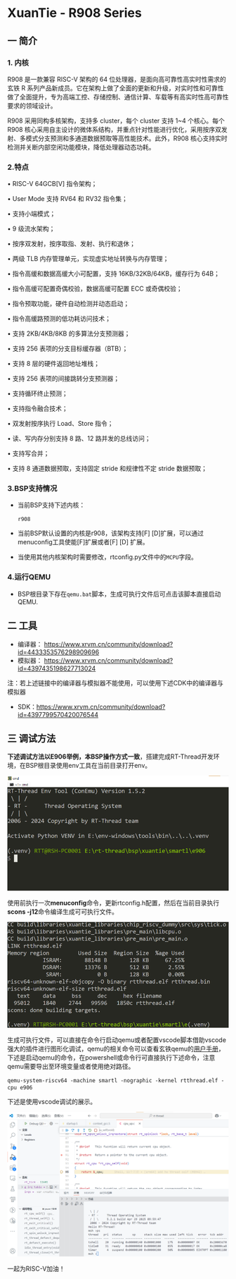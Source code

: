 # XuanTie - R908  Series

## 一 简介

### 1. 内核

R908 是一款兼容 RISC-V 架构的 64 位处理器，是面向高可靠性高实时性需求的玄铁 R 系列产品新成员。它在架构上做了全面的更新和升级，对实时性和可靠性做了全面提升，专为高端工控、存储控制、通信计算、车载等有高实时性高可靠性要求的领域设计。

R908 采用同构多核架构，支持多 cluster，每个 cluster 支持 1~4 个核心。每个 R908 核心采用自主设计的微体系结构，并重点针对性能进行优化，采用按序双发射、多模式分支预测和多通道数据预取等高性能技术。此外，R908 核心支持实时检测并关断内部空闲功能模块，降低处理器动态功耗。

### 2.特点

• RISC-V 64GCB[V] 指令架构；

• User Mode 支持 RV64 和 RV32 指令集；

• 支持小端模式；

• 9 级流水架构；

• 按序双发射，按序取指、发射、执行和退休；

• 两级 TLB 内存管理单元，实现虚实地址转换与内存管理；

• 指令高缓和数据高缓大小可配置，支持 16KB/32KB/64KB，缓存行为 64B；

• 指令高缓可配置奇偶校验，数据高缓可配置 ECC 或奇偶校验；

• 指令预取功能，硬件自动检测并动态启动；

• 指令高缓路预测的低功耗访问技术；

• 支持 2KB/4KB/8KB 的多算法分支预测器；

• 支持 256 表项的分支目标缓存器（BTB）；

• 支持 8 层的硬件返回地址堆栈；

• 支持 256 表项的间接跳转分支预测器；

• 支持循环终止预测；

• 支持指令融合技术；

• 双发射按序执行 Load、Store 指令；

• 读、写内存分别支持 8 路、12 路并发的总线访问；

• 支持写合并；

• 支持 8 通道数据预取，支持固定 stride 和规律性不定 stride 数据预取；

### 3.BSP支持情况

- 当前BSP支持下述内核：

  ```asciiarmor
  r908
  ```

- 当前BSP默认设置的内核是r908，该架构支持[F] [D]扩展，可以通过menuconfig工具使能[F]扩展或者[F] [D] 扩展。

- 当使用其他内核架构时需要修改，rtconfig.py文件中的`MCPU`字段。

### 4.运行QEMU

- BSP根目录下存在`qemu.bat`脚本，生成可执行文件后可点击该脚本直接启动QEMU.

## 二 工具

- 编译器： https://www.xrvm.cn/community/download?id=4433353576298909696
- 模拟器： https://www.xrvm.cn/community/download?id=4397435198627713024

注：若上述链接中的编译器与模拟器不能使用，可以使用下述CDK中的编译器与模拟器

- SDK：https://www.xrvm.cn/community/download?id=4397799570420076544

## 三 调试方法

**下述调试方法以E906举例，本BSP操作方式一致**，搭建完成RT-Thread开发环境，在BSP根目录使用env工具在当前目录打开env。

![](figures/1.env.png)

使用前执行一次**menuconfig**命令，更新rtconfig.h配置，然后在当前目录执行**scons -j12**命令编译生成可可执行文件。

<img src="figures/2.scons.png" alt="env" style="zoom: 95%;" />

生成可执行文件，可以直接在命令行启动qemu或者配置vscode脚本借助vscode强大的插件进行图形化调试，qemu的相关命令可以查看玄铁qemu的[用户手册](https://www.xrvm.cn/community/download?id=4397435198627713024)，下述是启动qemu的命令，在powershell或命令行可直接执行下述命令，注意qemu需要导出至环境变量或者使用绝对路径。

```shell
qemu-system-riscv64 -machine smartl -nographic -kernel rtthread.elf -cpu e906
```

下述是使用vscode调试的展示。

<img src="figures/3.vscode.png" alt="env" style="zoom: 63%;" />

一起为RISC-V加油！